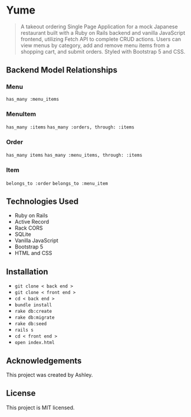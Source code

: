 # Yume 
> A takeout ordering Single Page Application for a mock Japanese restaurant built with a Ruby on Rails backend and vanilla JavaScript frontend, utilizing Fetch API to complete CRUD actions. Users can view menus by category, add and remove menu items from a shopping cart, and submit orders. Styled with Bootstrap 5 and CSS. 

## Backend Model Relationships
<a id="rel"></a>
### Menu 
```has_many :menu_items```
### MenuItem 
```has_many :items```
```has_many :orders, through: :items```
### Order
```has_many items```
```has_many :menu_items, through: :items```
### Item
```belongs_to :order```
```belongs_to :menu_item```

## Technologies Used
- Ruby on Rails 
- Active Record
- Rack CORS
- SQLite
- Vanilla JavaScript
- Bootstrap 5 
- HTML and CSS

## Installation
- ` git clone < back end > `
- ` git clone < front end > `
- ` cd < back end > `
- ` bundle install `
- ` rake db:create `
- ` rake db:migrate `
- ` rake db:seed `
- ` rails s `
- ` cd < front end > `
- ` open index.html `

## Acknowledgements
This project was created by Ashley.

## License 
This project is MIT licensed.
